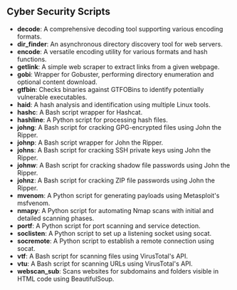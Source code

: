 ## Cyber Security Scripts
- **decode**: A comprehensive decoding tool supporting various encoding formats.
- **dir_finder**: An asynchronous directory discovery tool for web servers.
- **encode**: A versatile encoding utility for various formats and hash functions.
- **getlink**: A simple web scraper to extract links from a given webpage.
- **gobi**: Wrapper for Gobuster, performing directory enumeration and optional content download.
- **gtfbin**: Checks binaries against GTFOBins to identify potentially vulnerable executables.
- **haid**: A hash analysis and identification using multiple Linux tools.
- **hashc**: A Bash script wrapper for Hashcat.
- **hashline**: A Python script for processing hash files.
- **johng**: A Bash script for cracking GPG-encrypted files using John the Ripper.
- **johnp**: A Bash script wrapper for John the Ripper.
- **johns**: A Bash script for cracking SSH private keys using John the Ripper.
- **johnw**: A Bash script for cracking shadow file passwords using John the Ripper.
- **johnz**: A Bash script for cracking ZIP file passwords using John the Ripper.
- **mvenom**: A Python script for generating payloads using Metasploit's msfvenom.
- **nmapy**: A Python script for automating Nmap scans with initial and detailed scanning phases.
- **portf**: A Python script for port scanning and service detection.
- **soclisten**: A Python script to set up a listening socket using socat.
- **socremote**: A Python script to establish a remote connection using socat.
- **vtf**: A Bash script for scanning files using VirusTotal's API.
- **vtu**: A Bash script for scanning URLs using VirusTotal's API.
- **webscan_sub**: Scans websites for subdomains and folders visible in HTML code using BeautifulSoup.